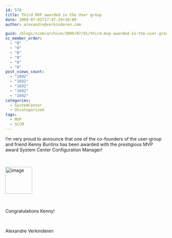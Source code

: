 ```yaml
---
id: 578
title: Third MVP awarded in the User group
date: 2009-07-01T17:47:29+10:00
author: alexandre@verkinderen.com

guid: /blogs/scom/archive/2009/07/01/third-mvp-awarded-in-the-user-group.aspx
sc_member_order:
  - "0"
  - "0"
  - "0"
  - "0"
  - "0"
  - "0"
post_views_count:
  - "1692"
  - "1692"
  - "1692"
  - "1692"
  - "1692"
categories:
  - SystemCenter
  - Uncategorized
tags:
  - MVP
  - SCCM
---
```

I’m very proud to announce that one of the co-founders of the user-group and friend Kenny Buntinx has been awarded with the prestigious MVP award System Center Configuration Manager! 

&#160;

[<img style="border-right: 0px;border-top: 0px;border-left: 0px;border-bottom: 0px" height="84" alt="image" src="https://mscloudstorage.blob.core.windows.net/mscloudstorage//2012/06/image_thumb_0E68A308.png" width="84" border="0" />](http://scug.be/scom/files/2012/06/image_0ED4D5FD.png) 

&#160;

Congratulations Kenny!

&#160;

Alexandre Verkinderen
